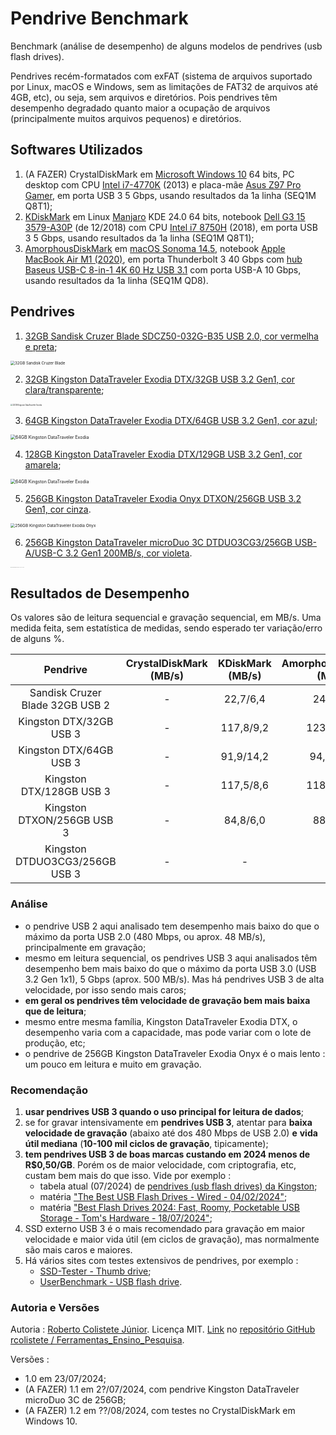 # Pendrive Benchmark

Benchmark (análise de desempenho) de alguns modelos de pendrives (usb flash drives).

Pendrives recém-formatados com exFAT (sistema de arquivos suportado por Linux, macOS e Windows, sem as limitações de FAT32 de arquivos até 4GB, etc), ou seja, sem arquivos e diretórios. Pois pendrives têm desempenho degradado quanto maior a ocupação de arquivos (principalmente muitos arquivos pequenos) e diretórios.

## Softwares Utilizados

1. (A FAZER) CrystalDiskMark em [Microsoft Windows 10](https://pt.wikipedia.org/wiki/Windows_10) 64 bits, PC desktop com CPU [Intel i7-4770K](https://www.techpowerup.com/cpu-specs/core-i7-4770k.c1459) (2013) e placa-mãe [Asus Z97 Pro Gamer](https://hexus.net/tech/reviews/mainboard/79905-asus-z97-pro-gamer/), em porta USB 3 5 Gbps, usando resultados da 1a linha (SEQ1M Q8T1);
3. [KDiskMark](https://github.com/JonMagon/KDiskMark) em Linux [Manjaro](https://manjaro.org/products/download/x86) KDE 24.0 64 bits, notebook [Dell G3 15 3579-A30P](https://www.dell.com/support/home/pt-br/product-support/product/g-series-15-3579-laptop/docs) (de 12/2018) com CPU [Intel i7 8750H](https://www.techpowerup.com/cpu-specs/core-i7-8750h.c1992) (2018), em porta USB 3 5 Gbps, usando resultados da 1a linha (SEQ1M Q8T1);
4. [AmorphousDiskMark](https://katsurashareware.com/amorphousdiskmark/) em [macOS Sonoma 14.5](https://www.apple.com/macos/sonoma/), notebook [Apple MacBook Air M1 (2020)](https://support.apple.com/pt-br/111883), em porta Thunderbolt 3 40 Gbps com [hub Baseus USB-C 8-in-1 4K 60 Hz USB 3.1](https://www.aliexpress.com/item/1005002191569003.html) com porta USB-A 10 Gbps, usando resultados da 1a linha (SEQ1M QD8).

## Pendrives

1. [32GB Sandisk Cruzer Blade SDCZ50-032G-B35 USB 2.0, cor vermelha e preta](https://www.westerndigital.com/products/usb-flash-drives/sandisk-cruzer-blade-usb-2-0?sku=SDCZ50-032G-B35);
<img src="https://www.westerndigital.com/content/dam/store/en-us/assets/products/usb-flash-drives/cruzer-blade-usb-2-0/gallery/cruzer-blade-usb-2-0-angle.png.wdthumb.320.320.webp" alt="32GB Sandisk Cruzer Blade" style="zoom: 44%;"/>

2. [32GB Kingston DataTraveler Exodia DTX/32GB USB 3.2 Gen1, cor clara/transparente](https://www.kingston.com/br/usb-flash-drives/datatraveler-exodia-usb-3-2-usb-flash-drive);
<img src="https://m.media-amazon.com/images/I/71TB1Ti21uL._AC_SL1500_.jpg" alt="32GB Kingston DataTraveler Exodia" style="zoom: 20%;" />

3. [64GB Kingston DataTraveler Exodia DTX/64GB USB 3.2 Gen1, cor azul](https://www.kingston.com/br/usb-flash-drives/datatraveler-exodia-usb-3-2-usb-flash-drive);
<img src="https://media.kingston.com/kingston/product/ktc-product-usb-dtx-64gb-2-lg.jpg" alt="64GB Kingston DataTraveler Exodia" style="zoom:50%;" />

4. [128GB Kingston DataTraveler Exodia DTX/129GB USB 3.2 Gen1, cor amarela](https://www.kingston.com/br/usb-flash-drives/datatraveler-exodia-usb-3-2-usb-flash-drive);
<img src="https://media.kingston.com/kingston/product/ktc-product-usb-dtx-128gb-2-lg.jpg" alt="64GB Kingston DataTraveler Exodia" style="zoom:50%;" />

5. [256GB Kingston DataTraveler Exodia Onyx DTXON/256GB USB 3.2 Gen1, cor cinza](https://www.kingston.com/br/usb-flash-drives/datatraveler-exodia-onyx-moving-usb-3-2-usb-flash-drive).
<img src="https://media.kingston.com/kingston/product/ktc-product-usb-dtxon-256gb-1-lg.jpg" alt="256GB Kingston DataTraveler Exodia Onyx" style="zoom: 46%;" />

6. [256GB Kingston DataTraveler microDuo 3C DTDUO3CG3/256GB USB-A/USB-C 3.2 Gen1 200MB/s, cor violeta](https://www.kingston.com/br/usb-flash-drives/datatraveler-microduo-3c-g3?capacity=256gb).
<img src="https://i0.wp.com/pokde.net/assets/uploads/2023/10/e-20230710_153611.jpg" alt="256GB Kingston DataTraveler microDuo 3C DTDUO3CG3/256GB" style="zoom: 5%;" />

## Resultados de Desempenho

Os valores são de leitura sequencial e gravação sequencial, em MB/s. Uma medida feita, sem estatística de medidas, sendo esperado ter variação/erro de alguns %.

|            Pendrive             | CrystalDiskMark (MB/s) | KDiskMark (MB/s) | AmorphousDiskMark (MB/s) |
| :-----------------------------: | :--------------------: | :--------------: | :----------------------: |
| Sandisk Cruzer Blade 32GB USB 2 |           -            |     22,7/6,4     |         24,9/4,3         |
|     Kingston DTX/32GB USB 3     |           -            |    117,8/9,2     |        123,6/16,2        |
|     Kingston DTX/64GB USB 3     |           -            |    91,9/14,2     |        94,6/14,1         |
|    Kingston DTX/128GB USB 3     |           -            |    117,5/8,6     |        118,1/21,6        |
|   Kingston DTXON/256GB USB 3    |           -            |     84,8/6,0     |         88,3/5,8         |
| Kingston DTDUO3CG3/256GB USB 3  |           -            |        -         |            -             |

### Análise

- o pendrive USB 2 aqui analisado tem desempenho mais baixo do que o máximo da porta USB 2.0 (480 Mbps, ou aprox. 48 MB/s), principalmente em gravação; 
- mesmo em leitura sequencial, os pendrives USB 3 aqui analisados têm desempenho bem mais baixo do que o máximo da porta USB 3.0 (USB 3.2 Gen 1x1), 5 Gbps (aprox. 500 MB/s). Mas há pendrives USB 3 de alta velocidade, por isso sendo mais caros;
- **em geral os pendrives têm velocidade de gravação bem mais baixa que de leitura**;
- mesmo entre mesma família, Kingston DataTraveler Exodia DTX, o desempenho varia com a capacidade, mas pode variar com o lote de produção, etc;
- o pendrive de 256GB Kingston DataTraveler Exodia Onyx é o mais lento : um pouco em leitura e muito em gravação.

### Recomendação

1. **usar pendrives USB 3 quando o uso principal for leitura de dados**;
2. se for gravar intensivamente em **pendrives USB 3**, atentar para **baixa velocidade de gravação** (abaixo até dos 480 Mbps de USB 2.0) **e** **vida útil mediana** (**10-100 mil ciclos de gravação**, tipicamente);
3. **tem pendrives USB 3 de boas marcas custando em 2024 menos de R$0,50/GB**. Porém os de maior velocidade, com criptografia, etc, custam bem mais do que isso. Vide por exemplo :
   * tabela atual (07/2024) de [pendrives (usb flash drives) da Kingston](https://www.kingston.com/br/usb-flash-drives);
   * matéria ["The Best USB Flash Drives - Wired - 04/02/2024"](https://www.wired.com/gallery/best-usb-flash-drives/);
   * matéria ["Best Flash Drives 2024: Fast, Roomy, Pocketable USB Storage - Tom's Hardware - 18/07/2024"](https://www.tomshardware.com/best-picks/best-flash-drives);
4. SSD externo USB 3 é o mais recomendado para gravação em maior velocidade e maior vida útil (em ciclos de gravação), mas normalmente são mais caros e maiores.
5. Há vários sites com testes extensivos de pendrives, por exemplo :
   * [SSD-Tester - Thumb drive](https://ssd-tester.com/usb_flash_drive_test.php);
   * [UserBenchmark - USB flash drive](https://usb.userbenchmark.com/).

### Autoria e Versões
Autoria : [Roberto Colistete Júnior](https://github.com/rcolistete?).
Licença MIT.
[Link](https://github.com/rcolistete/Ferramentas_Ensino_Pesquisa/Pendrive_benchmark.md) no [repositório GitHub rcolistete / Ferramentas_Ensino_Pesquisa](https://github.com/rcolistete/Ferramentas_Ensino_Pesquisa).

Versões :

- 1.0 em 23/07/2024;
- (A FAZER) 1.1 em 2?/07/2024, com pendrive Kingston DataTraveler microDuo 3C de 256GB;
- (A FAZER) 1.2 em ??/08/2024, com testes no CrystalDiskMark em Windows 10.
